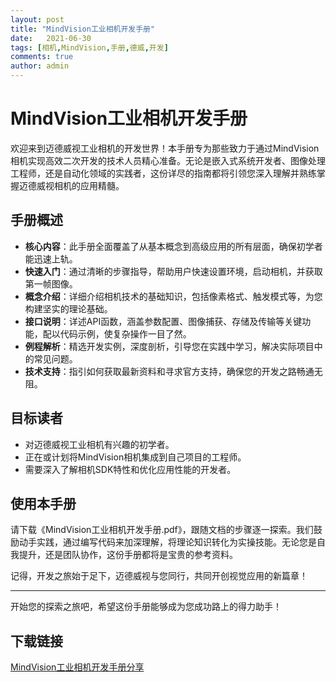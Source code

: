 ```yaml
---
layout: post
title: "MindVision工业相机开发手册"
date:   2021-06-30
tags: [相机,MindVision,手册,德威,开发]
comments: true
author: admin
---
```

# MindVision工业相机开发手册

欢迎来到迈德威视工业相机的开发世界！本手册专为那些致力于通过MindVision相机实现高效二次开发的技术人员精心准备。无论是嵌入式系统开发者、图像处理工程师，还是自动化领域的实践者，这份详尽的指南都将引领您深入理解并熟练掌握迈德威视相机的应用精髓。

## 手册概述

- **核心内容**：此手册全面覆盖了从基本概念到高级应用的所有层面，确保初学者能迅速上轨。
- **快速入门**：通过清晰的步骤指导，帮助用户快速设置环境，启动相机，并获取第一帧图像。
- **概念介绍**：详细介绍相机技术的基础知识，包括像素格式、触发模式等，为您构建坚实的理论基础。
- **接口说明**：详述API函数，涵盖参数配置、图像捕获、存储及传输等关键功能，配以代码示例，使复杂操作一目了然。
- **例程解析**：精选开发实例，深度剖析，引导您在实践中学习，解决实际项目中的常见问题。
- **技术支持**：指引如何获取最新资料和寻求官方支持，确保您的开发之路畅通无阻。

## 目标读者

- 对迈德威视工业相机有兴趣的初学者。
- 正在或计划将MindVision相机集成到自己项目的工程师。
- 需要深入了解相机SDK特性和优化应用性能的开发者。

## 使用本手册

请下载《MindVision工业相机开发手册.pdf》，跟随文档的步骤逐一探索。我们鼓励动手实践，通过编写代码来加深理解，将理论知识转化为实操技能。无论您是自我提升，还是团队协作，这份手册都将是宝贵的参考资料。

记得，开发之旅始于足下，迈德威视与您同行，共同开创视觉应用的新篇章！

---

开始您的探索之旅吧，希望这份手册能够成为您成功路上的得力助手！

## 下载链接

[MindVision工业相机开发手册分享](https://pan.quark.cn/s/4b7d102da202)